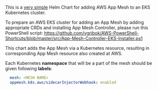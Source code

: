 This is a [very simple](../mesh/chart/templates/mesh.yaml) Helm Chart for adding AWS App Mesh to an EKS Kubernetes cluster.

To prepare an AWS EKS cluster for adding an App Mesh by adding appropriate CRDs and installing App Mesh Controller, please run this PowerShell script:
https://github.com/vgribok/AWS-PowerShell-Shortcuts/blob/master/src/App-Mesh-Controller-EKS-Installer.ps1

This chart adds the App Mesh via a Kubernetes resource, resulting in corresponding App Mesh resource also created at AWS.

Each Kubernetes **namespace** that will be a part of the mesh should be given following **labels**:
```yaml
  mesh: <MESH NAME>
  appmesh.k8s.aws/sidecarInjectorWebhook: enabled
```

